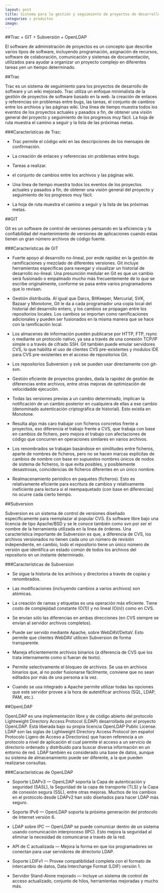 ```yaml
---
layout: post
title: Sistema para la gestión y seguimiento de proyectos de desarrollo
categories : productos
image:
---
```


##Trac + GIT + Subversión + OpenLDAP

El software de administración de proyectos es un concepto que describe varios tipos de software, incluyendo programación, asignación de recursos, software de colaboración, comunicación y sistemas de documentación, utilizados para ayudar a organizar un proyecto complejo en diferentes tareas yen un tiempo determinado.

##Trac

Trac es un sistema de seguimiento para los proyectos de desarrollo de software y un wiki mejorado. Trac utiliza un enfoque minimalista de la gestión de proyectos de software basado en la web. la creación de enlaces y referencias sin problemas entre bugs, las tareas, el conjunto de cambios entre los archivos y las páginas wiki. Una línea de tiempo muestra todos los eventos de los proyectos actuales y pasados a fin, de obtener una visión general del proyecto y seguimiento de los progresos muy fácil. La hoja de ruta muestra el camino a seguir y la lista de las próximas metas.

###Características de Trac:

* Trac permite el código wiki en las descripciones de los mensajes de confirmación.

* La creación de enlaces y referencias sin problemas entre bugs.

* Tareas a realizar.

* el conjunto de cambios entre los archivos y las páginas wiki.

* Una línea de tiempo muestra todos los eventos de los proyectos actuales y pasados a fin, de obtener una visión general del proyecto y seguimiento de los progresos muy fácil.

* La hoja de ruta muestra el camino a seguir y la lista de las próximas metas.


##GIT

Git es un software de control de versiones pensando en la eficiencia y la confiabilidad del mantenimiento de versiones de aplicaciones cuando estas tienen un gran número archivos de código fuente.

###Características de GIT

* Fuerte apoyo al desarrollo no-lineal, por ende rapidez en la gestión de ramificaciones y mezclado de diferentes versiones. Git incluye herramientas específicas para navegar y visualizar un historial de desarrollo no-lineal. Una presunción medular en Git es que un cambio será fusionado o empalmado mucho más frecuentemente de lo que se escribe originalmente, conforme se pasa entre varios programadores que lo revisan.

* Gestión distribuida. Al igual que Darcs, BitKeeper, Mercurial, SVK, Bazaar y Monotone, Git le da a cada programador una copia local del historial del desarrollo entero, y los cambios se propagan entre los repositorios locales. Los cambios se importan como ramificaciones adicionales y pueden ser fusionados en la misma manera que se hace con la ramificación local.

* Los almacenes de información pueden publicarse por HTTP, FTP, rsync o mediante un protocolo nativo, ya sea a través de una conexión TCP/IP simple o a través de cifrado SSH. Git también puede emular servidores CVS, lo que habilita el uso de clientes CVS pre-existentes y modulos IDE para CVS pre-existentes en el acceso de repositorios Git.

* Los repositorios Subversion y svk se pueden usar directamente con git-svn.

* Gestión eficiente de proyectos grandes, dada la rapidez de gestión de diferencias entre archivos, entre otras mejoras de optimización de velocidadde ejecución.

* Todas las versiones previas a un cambio determinado, implican la notificación de un cambio posterior en cualquiera de ellas a ese cambio (denominado autenticación criptográfica de historial). Esto existía en Monotone.

* Resulta algo más caro trabajar con ficheros concretos frente a proyectos, eso diferencia el trabajo frente a CVS, que trabaja con base en cambios de fichero, pero mejora el trabajo con afectaciones de código que concurren en operaciones similares en varios archivos.

* Los renombrados se trabajan basándose en similitudes entre ficheros, aparte de nombres de ficheros, pero no se hacen marcas explícitas de cambios de nombre con base en supuestos nombres únicos de nodos de sistema de ficheros, lo que evita posibles, y posiblemente desastrosas, coincidencias de ficheros diferentes en un único nombre.

* Realmacenamiento periódico en paquetes (ficheros). Esto es relativamente eficiente para escritura de cambios y relativamente ineficiente para lectura si el reempaquetado (con base en diferencias) no ocurre cada cierto tiempo.

##Subversion

Subversion es un sistema de control de versiones diseñado específicamente para reemplazar al popular CVS. Es software libre bajo una licencia de tipo Apache/BSD y se le conoce también como svn por ser el nombre de la herramienta utilizada en la línea de órdenes. Una característica importante de Subversion es que, a diferencia de CVS, los archivos versionados no tienen cada uno un número de revisión independiente, en cambio, todo el repositorio tiene un único número de versión que identifica un estado común de todos los archivos del repositorio en un instante determinado.

###Características de Subversion

* Se sigue la historia de los archivos y directorios a través de copias y renombrados.

* Las modificaciones (incluyendo cambios a varios archivos) son atómicas.

* La creación de ramas y etiquetas es una operación más eficiente. Tiene costo de complejidad constante (O(1)) y no lineal (O(n)) como en CVS.

* Se envían sólo las diferencias en ambas direcciones (en CVS siempre se envían al servidor archivos completos).

* Puede ser servido mediante Apache, sobre WebDAV/DeltaV. Esto permite que clientes WebDAV utilicen Subversion de forma transparente.

* Maneja eficientemente archivos binarios (a diferencia de CVS que los trata internamente como si fueran de texto).

* Permite selectivamente el bloqueo de archivos. Se usa en archivos binarios que, al no poder fusionarse fácilmente, conviene que no sean editados por más de una persona a la vez.

* Cuando se usa integrado a Apache permite utilizar todas las opciones que este servidor provee a la hora de autentificar archivos (SQL, LDAP, PAM, etc.).

##OpenLDAP

OpenLDAP es una implementación libre y de código abierto del protocolo Lightweight Directory Access Protocol (LDAP) desarrollada por el proyecto OpenLDAP. Está liberada bajo su propia licencia OpenLDAP Public License. 
LDAP son las siglas de Lightweight Directory Access Protocol (en español Protocolo Ligero de Acceso a Directorios) que hacen referencia a un protocolo a nivel de aplicación el cual permite el acceso a un servicio de directorio ordenado y distribuido para buscar diversa información en un entorno de red. LDAP también es considerado una base de datos, aunque su sistema de almacenamiento puede ser diferente, a la que pueden realizarse consultas.

###Características de OpenLDAP

* Soporte LDAPv3 — OpenLDAP soporta la Capa de autenticación y seguridad (SASL), la Seguridad de la capa de transporte (TLS) y la Capa de conexión segura (SSL), entre otras mejoras. Muchos de los cambios en el protocolo desde LDAPv2 han sido diseñados para hacer LDAP más seguro.

* Soporte IPv6 — OpenLDAP soporta la próxima generación del protocolo de Internet versión 6.

* LDAP sobre IPC — OpenLDAP se puede comunicar dentro de un sistema usando comunicación interproceso (IPC). Esto mejora la seguridad al eliminar la necesidad de comunicarse a través de la red.

* API de C actualizada — Mejora la forma en que los programadores se conectan para usar servidores de directorio LDAP.

* Soporte LDIFv1 — Provee compatibilidad completa con el formato de intercambio de datos, Data Interchange Format (LDIF) versión 1.

* Servidor Stand-Alone mejorado — Incluye un sistema de control de acceso actualizado, conjunto de hilos, herramientas mejoradas y mucho más.


